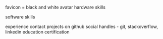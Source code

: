 favicon = black and white avatar
hardware skills

software skills

experience
contact
projects on github
social handles - git, stackoverflow, linkedin
education
certification
